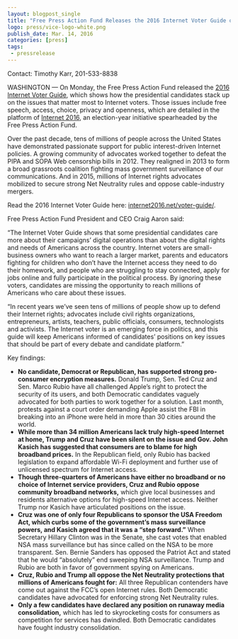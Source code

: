 ```yaml
---
layout: blogpost_single
title: "Free Press Action Fund Releases the 2016 Internet Voter Guide on Presidential Candidates"
logo: press/vice-logo-white.png
publish_date: Mar. 14, 2016
categories: [press]
tags:
 - pressrelease
---
```


Contact: Timothy Karr, 201-533-8838

WASHINGTON — On Monday, the Free Press Action Fund released the [2016 Internet Voter Guide](https://internet2016.net/voter-guide/), which shows how the presidential candidates stack up on the issues that matter most to Internet voters. Those issues include free speech, access, choice, privacy and openness, which are detailed in the platform of [Internet 2016](https://internet2016.net/), an election-year initiative spearheaded by the Free Press Action Fund.

Over the past decade, tens of millions of people across the United States have demonstrated passionate support for public interest-driven Internet policies. A growing community of advocates worked together to defeat the PIPA and SOPA Web censorship bills in 2012. They realigned in 2013 to form a broad grassroots coalition fighting mass government surveillance of our communications. And in 2015, millions of Internet rights advocates mobilized to secure strong Net Neutrality rules and oppose cable-industry mergers.

Read the 2016 Internet Voter Guide here: [internet2016.net/voter-guide/](https://internet2016.net/voter-guide/).

Free Press Action Fund President and CEO Craig Aaron said:

“The Internet Voter Guide shows that some presidential candidates care more about their campaigns’ digital operations than about the digital rights and needs of Americans across the country. Internet voters are small-business owners who want to reach a larger market, parents and educators fighting for children who don’t have the Internet access they need to do their homework, and people who are struggling to stay connected, apply for jobs online and fully participate in the political process. By ignoring these voters, candidates are missing the opportunity to reach millions of Americans who care about these issues.

“In recent years we’ve seen tens of millions of people show up to defend their Internet rights; advocates include civil rights organizations, entrepreneurs, artists, teachers, public officials, consumers, technologists and activists. The Internet voter is an emerging force in politics, and this guide will keep Americans informed of candidates’ positions on key issues that should be part of every debate and candidate platform.”

Key findings:
* **No candidate, Democrat or Republican, has supported strong pro-consumer encryption measures.** Donald Trump, Sen. Ted Cruz and Sen. Marco Rubio have all challenged Apple’s right to protect the security of its users, and both Democratic candidates vaguely advocated for both parties to work together for a solution. Last month, protests against a court order demanding Apple assist the FBI in breaking into an iPhone were held in more than 30 cities around the world.
* **While more than 34 million Americans lack truly high-speed Internet at home, Trump and Cruz have been silent on the issue and Gov. John Kasich has suggested that consumers are to blame for high broadband prices.** In the Republican field, only Rubio has backed legislation to expand affordable Wi-Fi deployment and further use of unlicensed spectrum for Internet access.
* **Though three-quarters of Americans have either no broadband or no choice of Internet service providers, Cruz and Rubio oppose community broadband networks,** which give local businesses and residents alternative options for high-speed Internet access. Neither Trump nor Kasich have articulated positions on the issue.
* **Cruz was one of only four Republicans to sponsor the USA Freedom Act, which curbs some of the government’s mass surveillance powers, and Kasich agreed that it was a “step forward.”** When Secretary Hillary Clinton was in the Senate, she cast votes that enabled NSA mass surveillance but has since called on the NSA to be more transparent. Sen. Bernie Sanders has opposed the Patriot Act and stated that he would “absolutely” end sweeping NSA surveillance. Trump and Rubio are both in favor of government spying on Americans.
* **Cruz, Rubio and Trump all oppose the Net Neutrality protections that millions of Americans fought for:** All three Republican contenders have come out against the FCC’s open Internet rules. Both Democratic candidates have advocated for enforcing strong Net Neutrality rules.
* **Only a few candidates have declared any position on runaway media consolidation,** which has led to skyrocketing costs for consumers as competition for services has dwindled. Both Democratic candidates have fought industry consolidation.
